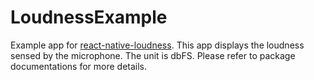 
# LoudnessExample
Example app for [react-native-loudness](https://github.com/fchenchen/react-native-loudness).
This app displays the loudness sensed by the microphone. The unit is dbFS. Please refer to package documentations for more details.
